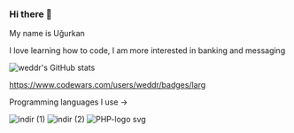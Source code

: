 ### Hi there 👋
My name is Uğurkan

I love learning how to code, I am more interested in banking and messaging 

![weddr's GitHub stats](https://github-readme-stats.vercel.app/api?username=weddr&show_icons=true&theme=radical)

https://www.codewars.com/users/weddr/badges/larg

Programming languages I use -> 

![indir (1)](https://user-images.githubusercontent.com/85494297/235372697-e17ecd80-eb3e-4027-b49d-7bcb15e9c9db.png) ![indir (2)](https://user-images.githubusercontent.com/85494297/235372723-c1406602-9546-4de0-875b-61233610a273.png) ![PHP-logo svg](https://user-images.githubusercontent.com/85494297/235373265-61ca12b0-9807-4f78-8622-014a3b5d6795.png)
